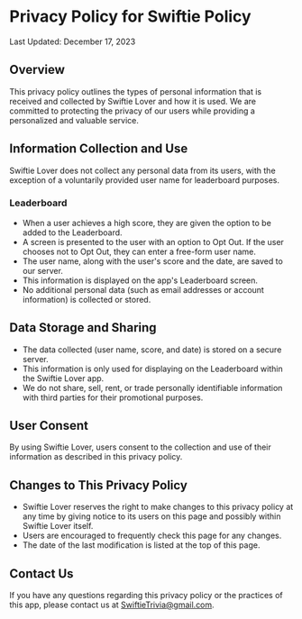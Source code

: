 # Privacy Policy for Swiftie Policy

Last Updated: December 17, 2023

## Overview

This privacy policy outlines the types of personal information that is received and collected by Swiftie Lover and how it is used. We are committed to protecting the privacy of our users while providing a personalized and valuable service.

## Information Collection and Use

Swiftie Lover does not collect any personal data from its users, with the exception of a voluntarily provided user name for leaderboard purposes. 

### Leaderboard

- When a user achieves a high score, they are given the option to be added to the Leaderboard.
- A screen is presented to the user with an option to Opt Out. If the user chooses not to Opt Out, they can enter a free-form user name.
- The user name, along with the user's score and the date, are saved to our server.
- This information is displayed on the app's Leaderboard screen.
- No additional personal data (such as email addresses or account information) is collected or stored.

## Data Storage and Sharing

- The data collected (user name, score, and date) is stored on a secure server.
- This information is only used for displaying on the Leaderboard within the Swiftie Lover app.
- We do not share, sell, rent, or trade personally identifiable information with third parties for their promotional purposes.

## User Consent

By using Swiftie Lover, users consent to the collection and use of their information as described in this privacy policy.

## Changes to This Privacy Policy

- Swiftie Lover reserves the right to make changes to this privacy policy at any time by giving notice to its users on this page and possibly within Swiftie Lover itself.
- Users are encouraged to frequently check this page for any changes.
- The date of the last modification is listed at the top of this page.

## Contact Us

If you have any questions regarding this privacy policy or the practices of this app, please contact us at SwiftieTrivia@gmail.com.


